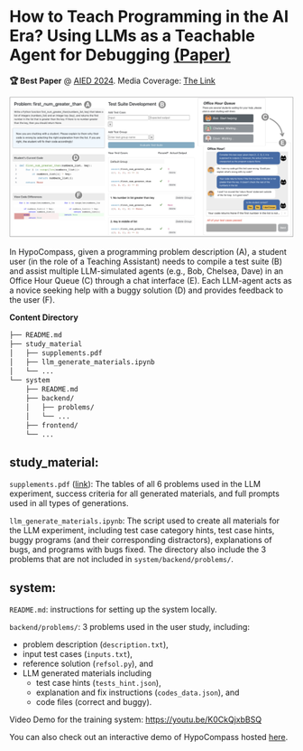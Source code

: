 # How to Teach Programming in the AI Era? Using LLMs as a Teachable Agent for Debugging [(Paper)](https://arxiv.org/abs/2310.05292)

**🏆 Best Paper** @ [AIED 2024](https://link.springer.com/chapter/10.1007/978-3-031-64302-6_19). Media Coverage: [The Link](https://magazine.cs.cmu.edu/promoting-critical-thinking-in-ai-education-models#:~:text=Award)

![HypoCompass System Illustration](study_material/image.png)

In HypoCompass, given a programming problem description (A), a student user (in the role of a Teaching Assistant) needs to compile a test suite (B) and assist multiple LLM-simulated agents (e.g., Bob, Chelsea, Dave) in an Office Hour Queue (C) through a chat interface (E). Each LLM-agent acts as a novice seeking help with a buggy solution (D) and provides feedback to the user (F).


**Content Directory**
```
├── README.md
├── study_material
│   ├── supplements.pdf
│   ├── llm_generate_materials.ipynb
│   └── ...
└── system
    ├── README.md
    ├── backend/
    │   ├── problems/
    │   └── ...
    ├── frontend/
    └── ...
```

## study_material: 
`supplements.pdf` ([link](http://tinyurl.com/hypocompass-sup)): The tables of all 6 problems used in the LLM experiment, success criteria for all generated materials, and full prompts used in all types of generations.

`llm_generate_materials.ipynb`: The script used to create all materials for the LLM experiment, including test case category hints, test case hints, buggy programs (and their corresponding distractors), explanations of bugs, and programs with bugs fixed. The directory also include the 3 problems that are not included in `system/backend/problems/`.


## system:
`README.md`: instructions for setting up the system locally. 

`backend/problems/`: 3 problems used in the user study, including: 
* problem description (`description.txt`), 
* input test cases (`inputs.txt`), 
* reference solution (`refsol.py`), and 
* LLM generated materials including 
  - test case hints (`tests_hint.json`), 
  - explanation and fix instructions (`codes_data.json`), and 
  - code files (correct and buggy).


Video Demo for the training system: https://youtu.be/K0CkQjxbBSQ 

You can also check out an interactive demo of HypoCompass hosted [here](http://141.148.1.3:8080/).